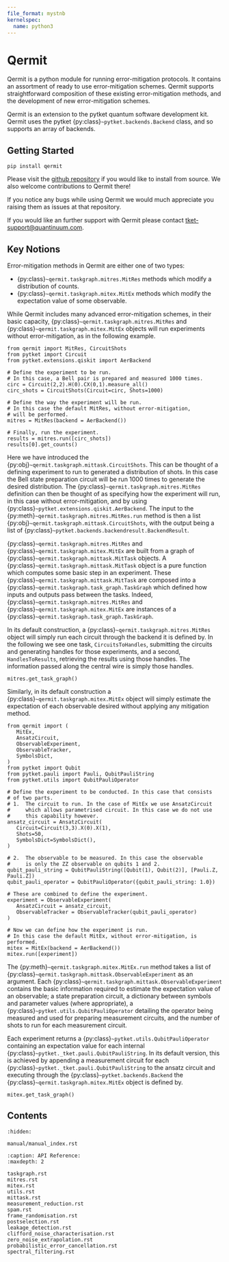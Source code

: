 ```yaml
---
file_format: mystnb
kernelspec:
  name: python3
---
```

# Qermit

Qermit is a python module for running error-mitigation protocols.
It contains an assortment of ready to use error-mitigation schemes.
Qermit supports straightforward composition of these existing
error-mitigation methods, and the development of new error-mitigation
schemes.

Qermit is an extension to the pytket quantum software development kit. 
Qermit uses the pytket {py:class}`~pytket.backends.Backend` class,
and so supports an array of backends.

## Getting Started

```{code-block} console
pip install qermit
```

Please visit the
[github repository](https://github.com/CQCL/Qermit/issues) if you would
like to install from source. We also welcome contributions to Qermit there!

If you notice any bugs while using Qermit we would much appreciate you
raising them as issues at that repository.

If you would like an further
support with Qermit please contact <tket-support@quantinuum.com>.

## Key Notions

Error-mitigation methods in Qermit are either one of two types:

- {py:class}`~qermit.taskgraph.mitres.MitRes` methods which modify a distribution of counts.
- {py:class}`~qermit.taskgraph.mitex.MitEx` methods which modify the expectation value of some observable.

While Qermit includes many advanced error-mitigation schemes,
in their basic capacity, {py:class}`~qermit.taskgraph.mitres.MitRes` and
{py:class}`~qermit.taskgraph.mitex.MitEx` objects will run
experiments without error-mitigation, as in the following example.

```{code-cell} ipython3
from qermit import MitRes, CircuitShots
from pytket import Circuit
from pytket.extensions.qiskit import AerBackend

# Define the experiment to be run.
# In this case, a Bell pair is prepared and measured 1000 times.
circ = Circuit(2,2).H(0).CX(0,1).measure_all()
circ_shots = CircuitShots(Circuit=circ, Shots=1000)

# Define the way the experiment will be run.
# In this case the default MitRes, without error-mitigation,
# will be performed.
mitres = MitRes(backend = AerBackend())

# Finally, run the experiment.
results = mitres.run([circ_shots])
results[0].get_counts()
```

Here we have introduced the {py:obj}`~qermit.taskgraph.mittask.CircuitShots`.
This can be thought of a defining experiment to run to generated a
distribution of shots. In this case the Bell state preparation circuit will
be run 1000 times to generate the desired distribution. The
{py:class}`~qermit.taskgraph.mitres.MitRes` definition can then be thought
of as specifying how the experiment will run, in this case without
error-mitigation,
and by using {py:class}`~pytket.extensions.qiskit.AerBackend`.
The input to the {py:meth}`~qermit.taskgraph.mitres.MitRes.run` method
is then a list {py:obj}`~qermit.taskgraph.mittask.CircuitShots`,
with the output being a list of
{py:class}`~pytket.backends.backendresult.BackendResult`.

{py:class}`~qermit.taskgraph.mitres.MitRes` and
{py:class}`~qermit.taskgraph.mitex.MitEx` are built from a graph of
{py:class}`~qermit.taskgraph.mittask.MitTask` objects.
A {py:class}`~qermit.taskgraph.mittask.MitTask` object is a pure function
which computes some basic step in an experiment. These
{py:class}`~qermit.taskgraph.mittask.MitTask` are composed into a
{py:class}`~qermit.taskgraph.task_graph.TaskGraph` which defined how
inputs and outputs pass between the tasks.
Indeed, {py:class}`~qermit.taskgraph.mitres.MitRes` and
{py:class}`~qermit.taskgraph.mitex.MitEx` are instances of a
{py:class}`~qermit.taskgraph.task_graph.TaskGraph`.

In its default construction, a {py:class}`~qermit.taskgraph.mitres.MitRes`
object will simply run each circuit through the backend it is defined by.
In the following we see one task, `CircuitsToHandles`, submitting the circuits
and generating handles for those experiments, and a second, `HandlesToResults`,
retrieving the results using those handles.
The information passed along the central wire is simply
those handles.

```{code-cell} ipython3
mitres.get_task_graph()
```

Similarly, in its default construction a
{py:class}`~qermit.taskgraph.mitex.MitEx` object will simply estimate
the expectation of each observable 
desired without applying any mitigation method.

```{code-cell} ipython3
from qermit import (
   MitEx,
   AnsatzCircuit,
   ObservableExperiment,
   ObservableTracker,
   SymbolsDict,
)
from pytket import Qubit
from pytket.pauli import Pauli, QubitPauliString
from pytket.utils import QubitPauliOperator

# Define the experiment to be conducted. In this case that consists
# of two parts.
# 1.  The circuit to run. In the case of MitEx we use AnsatzCircuit
#     which allows parametrised circuit. In this case we do not use
#     this capability however.
ansatz_circuit = AnsatzCircuit(
   Circuit=Circuit(3,3).X(0).X(1),
   Shots=50,
   SymbolsDict=SymbolsDict(),
)

# 2.  The observable to be measured. In this case the observable
#     is only the ZZ observable on qubits 1 and 2.
qubit_pauli_string = QubitPauliString([Qubit(1), Qubit(2)], [Pauli.Z, Pauli.Z])
qubit_pauli_operator = QubitPauliOperator({qubit_pauli_string: 1.0})

# These are combined to define the experiment.
experiment = ObservableExperiment(
   AnsatzCircuit = ansatz_circuit,
   ObservableTracker = ObservableTracker(qubit_pauli_operator)
)

# Now we can define how the experiment is run.
# In this case the default MitEx, without error-mitigation, is performed.
mitex = MitEx(backend = AerBackend())
mitex.run([experiment])
```

The {py:meth}`~qermit.taskgraph.mitex.MitEx.run` method takes a list of
{py:class}`~qermit.taskgraph.mittask.ObservableExperiment`
as an argument. Each
{py:class}`~qermit.taskgraph.mittask.ObservableExperiment`
contains the basic information required to estimate the expectation value
of an observable; a state preparation circuit, a dictionary between symbols
and parameter values (where appropriate),
a {py:class}`~pytket.utils.QubitPauliOperator` detailing the 
operator being measured and used for preparing measurement circuits,
and the number of shots to run for each measurement circuit.

Each experiment returns a {py:class}`~pytket.utils.QubitPauliOperator`
containing an expectation value for each internal
{py:class}`~pytket._tket.pauli.QubitPauliString`. In its default
version, this is achieved by appending a measurement circuit for each
{py:class}`~pytket._tket.pauli.QubitPauliString` to the ansatz circuit and
executing through the {py:class}`~pytket.backends.Backend`
the {py:class}`~qermit.taskgraph.mitex.MitEx` object is defined by.

```{code-cell} ipython3
mitex.get_task_graph()
```

## Contents

```{toctree}
:hidden:

manual/manual_index.rst
```


```{toctree}
:caption: API Reference:
:maxdepth: 2

taskgraph.rst
mitres.rst
mitex.rst
utils.rst
mittask.rst
measurement_reduction.rst
spam.rst
frame_randomisation.rst
postselection.rst
leakage_detection.rst
clifford_noise_characterisation.rst
zero_noise_extrapolation.rst
probabilistic_error_cancellation.rst
spectral_filtering.rst
```
